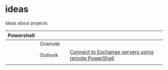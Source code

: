 # ideas
Ideas about projects

| Powershell  |   |   |   |   |
|---|---|---|---|---|
|   |Onenote   |   |   |   |
|   |Outlook   |   |[Connect to Exchange servers using remote PowerShell](https://docs.microsoft.com/en-us/powershell/exchange/connect-to-exchange-servers-using-remote-powershell?view=exchange-ps)   |   |
|   |   |   |   |   |


